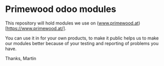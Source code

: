 # Primewood odoo modules

This repository will hold modules we use on
(www.primewood.at)[https://www.primewood.at/].

You can use it in for your own products, to make it public helps us to make our
modules better because of your testing and reporting of problems you have.

Thanks,
Martin
